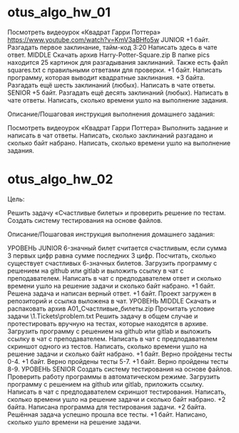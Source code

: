 # otus_algo_hw_01
Посмотреть видеоурок «Квадрат Гарри Поттера»
https://www.youtube.com/watch?v=KmV3aBHfo5w
JUNIOR
+1 байт. Разгадать первое заклинание, тайм-код 3:20
Написать здесь в чате ответ.
MIDDLE
Скачать архив Harry-Potter-Square.zip
В папке pics находится 25 картинок для разгадывания заклинаний.
Также есть файл squares.txt с правильными ответами для проверки.
+1 байт. Написать программу, которая выводит квадратные заклинания.
+3 байта. Разгадать ещё шесть заклинаний (любых).
Написать в чате ответы.
SENIOR
+5 байт. Разгадать ещё десять заклинаний (любых).
Написать в чате ответы.
Написать, сколько времени ушло на выполнение задания.

Описание/Пошаговая инструкция выполнения домашнего задания:

Посмотреть видеоурок «Квадрат Гарри Поттера»
Выполнить задание и написать в чат ответы.
Написать, сколько заклинаний разгадано и сколько байт набрано.
Написать, сколько времени ушло на выполнение задания.

# otus_algo_hw_02

Цель:

Решить задачу «Счастливые билеты» и проверить решение по тестам.
Создать систему тестирования на основе файлов.

Описание/Пошаговая инструкция выполнения домашнего задания:

УРОВЕНЬ JUNIOR
6-значный билет считается счастливым,
если сумма 3 первых цифр равна сумме последних 3 цифр.
Посчитать, сколько существует счастливых 6-значных билетов.
Загрузить программу с решением на github или gitlab и выложить ссылку в чат с преподавателем.
Написать в чат с предподавателем ответ и сколько времени ушло на решение задачи и сколько байт набрано.
+1 байт. Решена задача и написан верный ответ.
+1 байт. Проект загружен в репозиторий и ссылка выложена в чат.
УРОВЕНЬ MIDDLE
Скачать и распаковать архив A01_Счастливые_билеты.zip
Прочитать условие задачи \1.Tickets\problem.txt
Решить задачу в общем случае и протестировать вручную на тестах, которые находятся в архиве.
Загрузить программу с решением на github или gitlab и выложить ссылку в чат с преподавателем.
Написать в чат с предподавателем скриншот одного из тестов.
Написать, сколько времени ушло на решение задачи и сколько байт набрано.
+1 байт. Верно пройдены тесты 0-4.
+1 байт. Верно пройдены тесты 5-7.
+1 байт. Верно пройдены тесты 8-9.
УРОВЕНЬ SENIOR
Создать систему тестирования на основе файлов.
Проверить работу программы в автоматическом режиме.
Загрузить программу с решением на github или gitlab, приложить ссылку.
Написать в чат с предподавателем скриншот тестирования.
Написать, сколько времени ушло на решение задачи и сколько байт набрано.
+2 байта. Написана программа для тестирования задачи.
+2 байта. Решённая задача успешно прошла все тесты.
+1 байт. Написано, сколько ушло времени на решение задачи.

